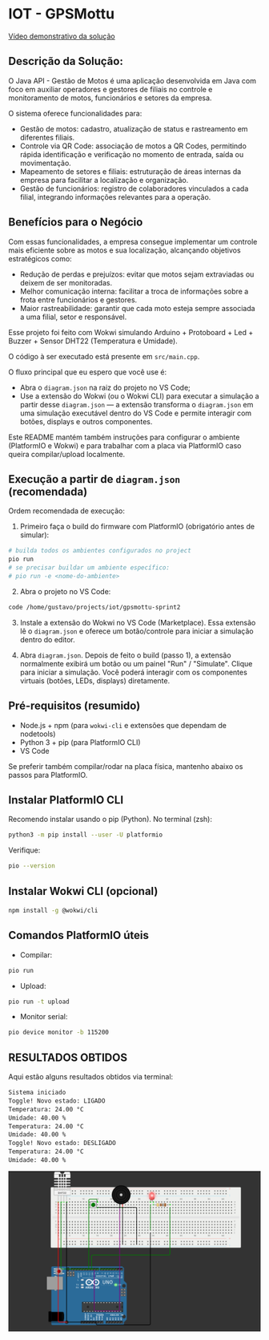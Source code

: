 
# IOT - GPSMottu 

[Vídeo demonstrativo da solução](https://youtu.be/4bZLAtOSI-M)

## Descrição da Solução:
O Java API - Gestão de Motos é uma aplicação desenvolvida em Java com foco em auxiliar operadores e gestores de filiais no controle e monitoramento de motos, funcionários e setores da empresa.

O sistema oferece funcionalidades para:

-	Gestão de motos: cadastro, atualização de status e rastreamento em diferentes filiais.
-	Controle via QR Code: associação de motos a QR Codes, permitindo rápida identificação e verificação no momento de entrada, saída ou movimentação.
-	Mapeamento de setores e filiais: estruturação de áreas internas da empresa para facilitar a localização e organização.
-	Gestão de funcionários: registro de colaboradores vinculados a cada filial, integrando informações relevantes para a operação.

## Benefícios para o Negócio

Com essas funcionalidades, a empresa consegue implementar um controle mais eficiente sobre as motos e sua localização, alcançando objetivos estratégicos como:
-	Redução de perdas e prejuízos: evitar que motos sejam extraviadas ou deixem de ser monitoradas.
-	Melhor comunicação interna: facilitar a troca de informações sobre a frota entre funcionários e gestores.
-	Maior rastreabilidade: garantir que cada moto esteja sempre associada a uma filial, setor e responsável.


Esse projeto foi feito com Wokwi simulando Arduino + Protoboard + Led + Buzzer + Sensor DHT22 (Temperatura e Umidade).

O código à ser executado está presente em `src/main.cpp`.


O fluxo principal que eu espero que você use é:

- Abra o `diagram.json` na raiz do projeto no VS Code;
- Use a extensão do Wokwi (ou o Wokwi CLI) para executar a simulação a partir desse `diagram.json` — a extensão transforma o `diagram.json` em uma simulação executável dentro do VS Code e permite interagir com botões, displays e outros componentes.

Este README mantém também instruções para configurar o ambiente (PlatformIO e Wokwi) e para trabalhar com a placa via PlatformIO caso queira compilar/upload localmente.

## Execução a partir de `diagram.json` (recomendada)

Ordem recomendada de execução:

1) Primeiro faça o build do firmware com PlatformIO (obrigatório antes de simular):

```bash
# builda todos os ambientes configurados no project
pio run
# se precisar buildar um ambiente específico:
# pio run -e <nome-do-ambiente>
```

2) Abra o projeto no VS Code:

```bash
code /home/gustavo/projects/iot/gpsmottu-sprint2
```

3) Instale a extensão do Wokwi no VS Code (Marketplace). Essa extensão lê o `diagram.json` e oferece um botão/controle para iniciar a simulação dentro do editor.

4) Abra `diagram.json`. Depois de feito o build (passo 1), a extensão normalmente exibirá um botão ou um painel "Run" / "Simulate". Clique para iniciar a simulação. Você poderá interagir com os componentes virtuais (botões, LEDs, displays) diretamente.

## Pré-requisitos (resumido)
- Node.js + npm (para `wokwi-cli` e extensões que dependam de nodetools)
- Python 3 + pip (para PlatformIO CLI)
- VS Code

Se preferir também compilar/rodar na placa física, mantenho abaixo os passos para PlatformIO.

## Instalar PlatformIO CLI
Recomendo instalar usando o pip (Python). No terminal (zsh):

```bash
python3 -m pip install --user -U platformio
```

Verifique:

```bash
pio --version
```

## Instalar Wokwi CLI (opcional)
```bash
npm install -g @wokwi/cli
```

## Comandos PlatformIO úteis
- Compilar:

```bash
pio run
```

- Upload:

```bash
pio run -t upload
```

- Monitor serial:

```bash
pio device monitor -b 115200
```

## RESULTADOS OBTIDOS

Aqui estão alguns resultados obtidos via terminal:
```bash
Sistema iniciado
Toggle! Novo estado: LIGADO
Temperatura: 24.00 °C
Umidade: 40.00 %
Temperatura: 24.00 °C
Umidade: 40.00 %
Toggle! Novo estado: DESLIGADO
Temperatura: 24.00 °C
Umidade: 40.00 %
```

![alt text](arduino.png)


